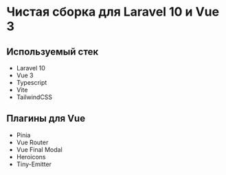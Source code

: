 # Чистая сборка для Laravel 10 и Vue 3

## Используемый стек
- Laravel 10
- Vue 3
- Typescript
- Vite
- TailwindCSS

## Плагины для Vue
- Pinia
- Vue Router
- Vue Final Modal
- Heroicons
- Tiny-Emitter
